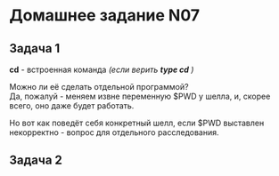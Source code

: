 Домашнее задание N07
====================

Задача 1
--------

**cd** - встроенная команда *(если верить* ***type cd*** *)*
  
Можно ли её сделать отдельной программой?  
Да, пожалуй - меняем извне переменную $PWD у шелла, и, скорее всего, оно даже будет работать.  

Но вот как поведёт себя конкретный шелл, если $PWD выставлен некорректно - вопрос для отдельного расследования.

Задача 2
--------



